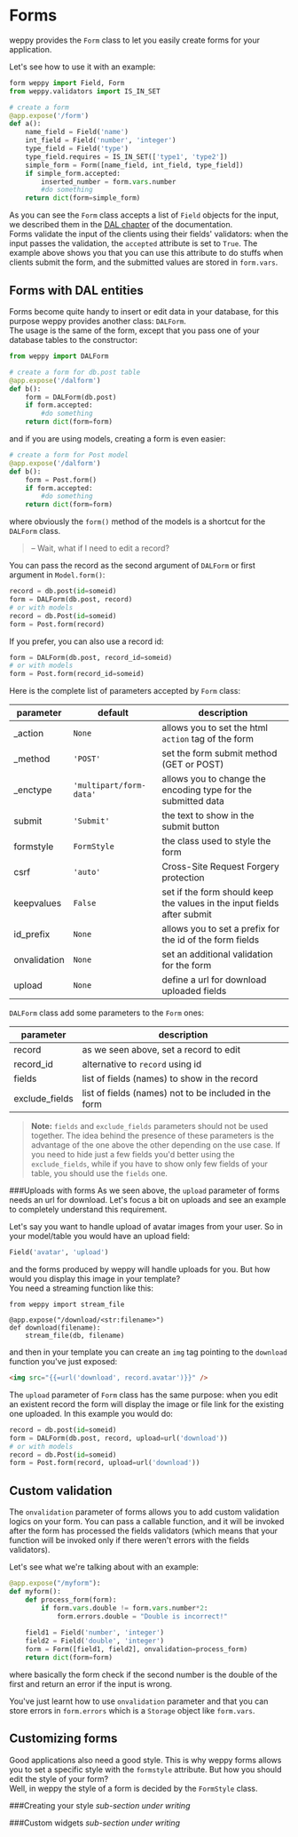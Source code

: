 Forms
=====

weppy provides the `Form` class to let you easily create forms for your application.

Let's see how to use it with an example:

```python
form weppy import Field, Form
from weppy.validators import IS_IN_SET

# create a form
@app.expose('/form')
def a():
    name_field = Field('name')
    int_field = Field('number', 'integer')
    type_field = Field('type')
    type_field.requires = IS_IN_SET(['type1', 'type2'])
    simple_form = Form([name_field, int_field, type_field])
    if simple_form.accepted:
        inserted_number = form.vars.number
        #do something
    return dict(form=simple_form)
```

As you can see the `Form` class accepts a list of `Field` objects for the input, we described them in the [DAL chapter](./dal#the-models-layer) of the documentation.   
Forms validate the input of the clients using their fields' validators: when the input passes the validation, the `accepted` attribute is set to `True`. The example above shows you that you can use this attribute to do stuffs when clients submit the form, and the submitted values are stored in `form.vars`.

Forms with DAL entities
-----------------------
Forms become quite handy to insert or edit data in your database, for this purpose weppy provides another class: `DALForm`.   
The usage is the same of the form, except that you pass one of your database tables to the constructor:

```python
from weppy import DALForm

# create a form for db.post table
@app.expose('/dalform')
def b():
    form = DALForm(db.post)
    if form.accepted:
        #do something
    return dict(form=form)
```

and if you are using models, creating a form is even easier:

```python
# create a form for Post model
@app.expose('/dalform')
def b():
    form = Post.form()
    if form.accepted:
        #do something
    return dict(form=form)
```

where obviously the `form()` method of the models is a shortcut for the `DALForm` class.

> – Wait, what if I need to edit a record?

You can pass the record as the second argument of `DALForm` or first argument in `Model.form()`:

```python
record = db.post(id=someid)
form = DALForm(db.post, record)
# or with models
record = db.Post(id=someid)
form = Post.form(record)
```

If you prefer, you can also use a record id:

```python
form = DALForm(db.post, record_id=someid)
# or with models
form = Post.form(record_id=someid)
```

Here is the complete list of parameters accepted by `Form` class:

| parameter | default | description |
| --- | --- | --- |
| _action | `None` | allows you to set the html `action` tag of the form |
| _method | `'POST'` | set the form submit method (GET or POST) |
| _enctype | `'multipart/form-data'` | allows you to change the encoding type for the submitted data |
| submit | `'Submit'` | the text to show in the submit button |
| formstyle | `FormStyle` | the class used to style the form |
| csrf | `'auto'` | Cross-Site Request Forgery protection |
| keepvalues | `False` | set if the form should keep the values in the input fields after submit |
| id_prefix | `None` | allows you to set a prefix for the id of the form fields |
| onvalidation | `None` | set an additional validation for the form |
| upload | `None` | define a url for download uploaded fields |

`DALForm` class add some parameters to the `Form` ones:

| parameter | description |
| --- | --- |
| record | as we seen above, set a record to edit |
| record_id | alternative to `record` using id |
| fields | list of fields (names) to show in the record |
| exclude_fields | list of fields (names) not to be included in the form |

> **Note:** `fields` and `exclude_fields` parameters should not be used together. The idea behind the presence of these parameters is the advantage of the one above the other depending on the use case. If you need to hide just a few fields you'd better using the `exclude_fields`, while if you have to show only few fields of your table, you should use the `fields` one.

###Uploads with forms
As we seen above, the `upload` parameter of forms needs an url for download. Let's focus a bit on uploads and see an example to completely understand this requirement.

Let's say you want to handle upload of avatar images from your user. So in your model/table you would have an upload field:

```python
Field('avatar', 'upload')
```

and the forms produced by weppy will handle uploads for you. But how would you display this image in your template?   
You need a streaming function like this:

```
from weppy import stream_file 

@app.expose("/download/<str:filename>")
def download(filename):
    stream_file(db, filename)
```

and then in your template you can create an `img` tag pointing to the `download` function you've just exposed:

```html
<img src="{{=url('download', record.avatar')}}" />
```

The `upload` parameter of `Form` class has the same purpose: when you edit an existent record the form will display the image or file link for the existing one uploaded. In this example you would do:

```python
record = db.post(id=someid)
form = DALForm(db.post, record, upload=url('download'))
# or with models
record = db.Post(id=someid)
form = Post.form(record, upload=url('download'))
```

Custom validation
-----------------
The `onvalidation` parameter of forms allows you to add custom validation logics on your form. You can pass a callable function, and it will be invoked after the form has processed the fields validators (which means that your function will be invoked only if there weren't errors with the fields validators).

Let's see what we're talking about with an example:

```python
@app.expose("/myform"):
def myform():
    def process_form(form):
        if form.vars.double != form.vars.number*2:
            form.errors.double = "Double is incorrect!"
        
    field1 = Field('number', 'integer')
    field2 = Field('double', 'integer')
    form = Form([field1, field2], onvalidation=process_form)
    return dict(form=form)
```

where basically the form check if the second number is the double of the first and return an error if the input is wrong.

You've just learnt how to use `onvalidation` parameter and that you can store errors in `form.errors` which is a `Storage` object like `form.vars`.

Customizing forms
-----------------
Good applications also need a good style. This is why weppy forms allows you to set a specific style with the `formstyle` attribute. But how you should edit the style of your form?   
Well, in weppy the style of a form is decided by the `FormStyle` class.

###Creating your style
*sub-section under writing*

###Custom widgets
*sub-section under writing*
